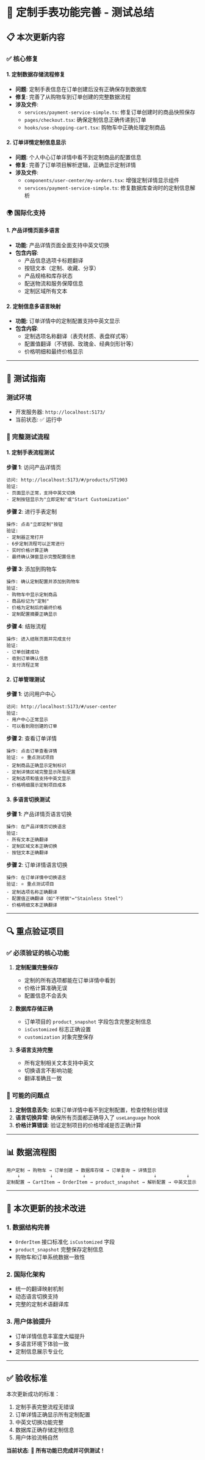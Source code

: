 # 🎨 定制手表功能完善 - 测试总结

## 📋 本次更新内容

### ✅ 核心修复

#### 1. 定制数据存储流程修复
- **问题**: 定制手表信息在订单创建后没有正确保存到数据库
- **修复**: 完善了从购物车到订单创建的完整数据流程
- **涉及文件**:
  - `services/payment-service-simple.ts`: 修复订单创建时的商品快照保存
  - `pages/checkout.tsx`: 确保定制信息正确传递到订单
  - `hooks/use-shopping-cart.tsx`: 购物车中正确处理定制商品

#### 2. 订单详情定制信息显示
- **问题**: 个人中心订单详情中看不到定制商品的配置信息
- **修复**: 完善了订单项目解析逻辑，正确显示定制详情
- **涉及文件**:
  - `components/user-center/my-orders.tsx`: 增强定制详情显示组件
  - `services/payment-service-simple.ts`: 修复数据库查询时的定制信息解析

### 🌍 国际化支持

#### 1. 产品详情页面多语言
- **功能**: 产品详情页面全面支持中英文切换
- **包含内容**:
  - 产品信息选项卡标题翻译
  - 按钮文本（定制、收藏、分享）
  - 产品规格和库存状态
  - 配送物流和服务保障信息
  - 定制区域所有文本

#### 2. 定制信息多语言映射
- **功能**: 订单详情中的定制配置支持中英文显示
- **包含内容**:
  - 定制选项名称翻译（表壳材质、表盘样式等）
  - 配置值翻译（不锈钢、玫瑰金、经典剑形针等）
  - 价格明细和最终价格显示

---

## 🧪 测试指南

### 测试环境
- 开发服务器: `http://localhost:5173/`
- 当前状态: ✅ 运行中

### 📝 完整测试流程

#### 1. 定制手表流程测试

**步骤 1**: 访问产品详情页
```
访问: http://localhost:5173/#/products/ST1903
验证: 
- 页面显示正常，支持中英文切换
- 定制按钮显示为"立即定制"或"Start Customization"
```

**步骤 2**: 进行手表定制
```
操作: 点击"立即定制"按钮
验证:
- 定制器正常打开
- 6步定制流程可以正常进行
- 实时价格计算正确
- 最终确认弹窗显示完整配置信息
```

**步骤 3**: 添加到购物车
```
操作: 确认定制配置并添加到购物车
验证:
- 购物车中显示定制商品
- 商品标记为"定制"
- 价格为定制后的最终价格
- 定制配置摘要正确显示
```

**步骤 4**: 结账流程
```
操作: 进入结账页面并完成支付
验证:
- 订单创建成功
- 收到订单确认信息
- 支付流程正常
```

#### 2. 订单管理测试

**步骤 1**: 访问用户中心
```
访问: http://localhost:5173/#/user-center
验证:
- 用户中心正常显示
- 可以看到刚创建的订单
```

**步骤 2**: 查看订单详情
```
操作: 点击订单查看详情
验证: ⭐ 重点测试项目
- 定制商品正确显示定制标识
- 定制详情区域完整显示所有配置
- 定制选项和值支持中英文显示
- 价格明细展示定制项目成本
```

#### 3. 多语言切换测试

**步骤 1**: 产品详情页语言切换
```
操作: 在产品详情页切换语言
验证:
- 所有文本正确翻译
- 定制区域文本正确切换
- 按钮文本正确翻译
```

**步骤 2**: 订单详情语言切换  
```
操作: 在订单详情中切换语言
验证: ⭐ 重点测试项目
- 定制选项名称正确翻译
- 配置值正确翻译（如"不锈钢"↔"Stainless Steel"）
- 价格明细文本正确翻译
```

---

## 🔍 重点验证项目

### ✅ 必须验证的核心功能

1. **定制配置完整保存**
   - 定制的所有选项都能在订单详情中看到
   - 价格计算准确无误
   - 配置信息不会丢失

2. **数据库存储正确**
   - 订单项目的 `product_snapshot` 字段包含完整定制信息
   - `isCustomized` 标志正确设置
   - `customization` 对象完整保存

3. **多语言支持完整**
   - 所有定制相关文本支持中英文
   - 切换语言不影响功能
   - 翻译准确且一致

### 🚨 可能的问题点

1. **定制信息丢失**: 如果订单详情中看不到定制配置，检查控制台错误
2. **语言切换异常**: 确保所有页面都正确导入了 `useLanguage` hook
3. **价格计算错误**: 验证定制项目的价格增减是否正确计算

---

## 📊 数据流程图

```
用户定制 → 购物车 → 订单创建 → 数据库存储 → 订单查询 → 详情显示
    ↓           ↓           ↓             ↓           ↓           ↓
定制配置 → CartItem → OrderItem → product_snapshot → 解析配置 → 中英文显示
```

---

## 🎯 本次更新的技术改进

### 1. 数据结构完善
- `OrderItem` 接口标准化 `isCustomized` 字段
- `product_snapshot` 完整保存定制信息
- 购物车和订单系统数据一致性

### 2. 国际化架构
- 统一的翻译映射机制
- 动态语言切换支持
- 完整的定制术语翻译库

### 3. 用户体验提升
- 订单详情信息丰富度大幅提升
- 多语言环境下体验一致
- 定制信息展示专业化

---

## ✅ 验收标准

本次更新成功的标准：
1. 定制手表完整流程无错误
2. 订单详情正确显示所有定制配置
3. 中英文切换功能完整
4. 数据库正确存储定制信息
5. 用户体验流畅自然

**当前状态**: 🎉 **所有功能已完成并可供测试！** 
